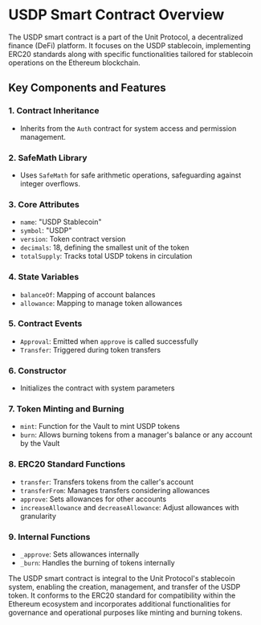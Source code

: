 # USDP Smart Contract Overview

The USDP smart contract is a part of the Unit Protocol, a decentralized finance (DeFi) platform. It focuses on the USDP stablecoin, implementing ERC20 standards along with specific functionalities tailored for stablecoin operations on the Ethereum blockchain.

## Key Components and Features

### 1. Contract Inheritance
- Inherits from the `Auth` contract for system access and permission management.

### 2. SafeMath Library
- Uses `SafeMath` for safe arithmetic operations, safeguarding against integer overflows.

### 3. Core Attributes
- `name`: "USDP Stablecoin"
- `symbol`: "USDP"
- `version`: Token contract version
- `decimals`: 18, defining the smallest unit of the token
- `totalSupply`: Tracks total USDP tokens in circulation

### 4. State Variables
- `balanceOf`: Mapping of account balances
- `allowance`: Mapping to manage token allowances

### 5. Contract Events
- `Approval`: Emitted when `approve` is called successfully
- `Transfer`: Triggered during token transfers

### 6. Constructor
- Initializes the contract with system parameters

### 7. Token Minting and Burning
- `mint`: Function for the Vault to mint USDP tokens
- `burn`: Allows burning tokens from a manager's balance or any account by the Vault

### 8. ERC20 Standard Functions
- `transfer`: Transfers tokens from the caller's account
- `transferFrom`: Manages transfers considering allowances
- `approve`: Sets allowances for other accounts
- `increaseAllowance` and `decreaseAllowance`: Adjust allowances with granularity

### 9. Internal Functions
- `_approve`: Sets allowances internally
- `_burn`: Handles the burning of tokens internally

The USDP smart contract is integral to the Unit Protocol's stablecoin system, enabling the creation, management, and transfer of the USDP token. It conforms to the ERC20 standard for compatibility within the Ethereum ecosystem and incorporates additional functionalities for governance and operational purposes like minting and burning tokens.
